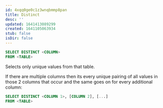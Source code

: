 ```yaml
---
id: 4xqq0ge0c1z3wnqbmmp8pan
title: Distinct
desc: ''
updated: 1641413089299
created: 1641105063934
stub: false
isDir: false
---
```



```sql
SELECT DISTINCT <COLUMN>
FROM <TABLE>
```

Selects only unique values from that table. 

If there are multiple columns then its every unique pairing of all values in those 2 columns that occur and the same goes on for every additional column:

```sql
SELECT DISTINCT <COLUMN 1>, [COLUMN 2], [...]
FROM <TABLE>
```
